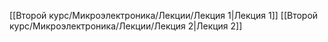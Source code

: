 [[Второй курс/Микроэлектроника/Лекции/Лекция 1|Лекция 1]]
[[Второй курс/Микроэлектроника/Лекции/Лекция 2|Лекция 2]]